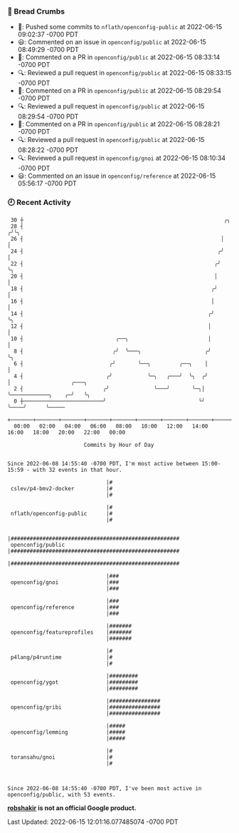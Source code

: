 ### 🍞 Bread Crumbs

 * 🚢: Pushed some commits to `nflath/openconfig-public` at 2022-06-15 09:02:37 -0700 PDT
 * 😃: Commented on an issue in `openconfig/public` at 2022-06-15 08:49:29 -0700 PDT
 * 💬: Commented on a PR in  `openconfig/public` at 2022-06-15 08:33:14 -0700 PDT
 * 🔍: Reviewed a pull request in  `openconfig/public` at 2022-06-15 08:33:15 -0700 PDT
 * 💬: Commented on a PR in  `openconfig/public` at 2022-06-15 08:29:54 -0700 PDT
 * 🔍: Reviewed a pull request in  `openconfig/public` at 2022-06-15 08:29:54 -0700 PDT
 * 💬: Commented on a PR in  `openconfig/public` at 2022-06-15 08:28:21 -0700 PDT
 * 🔍: Reviewed a pull request in  `openconfig/public` at 2022-06-15 08:28:22 -0700 PDT
 * 🔍: Reviewed a pull request in  `openconfig/gnoi` at 2022-06-15 08:10:34 -0700 PDT
 * 😃: Commented on an issue in `openconfig/reference` at 2022-06-15 05:56:17 -0700 PDT

### 🕘 Recent Activity
```
 30 ┼                                                               ╭╮
 28 ┤                                                              ╭╯╰╮
 26 ┤                                                              │  │
 24 ┤                                                             ╭╯  │
 22 ┤                                                            ╭╯   ╰╮
 20 ┤                                                            │     │
 18 ┤                                                           ╭╯     │
 16 ┤                                                           │      │
 14 ┤                                                          ╭╯      ╰╮
 12 ┤                                                          │        │
 10 ┤                             ╭──╮                         │        │
  8 ┤                            ╭╯  ╰───╮                    ╭╯        ╰╮
  6 ┤                           ╭╯       ╰──╮         ╭──╮    │          │
  4 ┤                          ╭╯           ╰─╮   ╭───╯  ╰╮  ╭╯          │                   ╭───╮
  2 ┤                         ╭╯              ╰───╯       ╰─╮│           ╰────────────╮    ╭─╯   ╰╮
  0 ┼─────────────────────────╯                             ╰╯                        ╰────╯      ╰─────
    +───────+───────+───────+───────+───────+───────+───────+───────+───────+───────+───────+───────+────
  00:00   02:00   04:00   06:00   08:00   10:00   12:00   14:00   16:00   18:00   20:00   22:00   00:00   

						Commits by Hour of Day


Since 2022-06-08 14:55:40 -0700 PDT, I'm most active between 15:00-15:59 - with 32 events in that hour.

```



```
                               |#
 cslev/p4-bmv2-docker          |#
                               |#

                               |#
 nflath/openconfig-public      |#
                               |#

                               |#####################################################
 openconfig/public             |#####################################################
                               |#####################################################

                               |###
 openconfig/gnoi               |###
                               |###

                               |###
 openconfig/reference          |###
                               |###

                               |#######
 openconfig/featureprofiles    |#######
                               |#######

                               |#
 p4lang/p4runtime              |#
                               |#

                               |#########
 openconfig/ygot               |#########
                               |#########

                               |################
 openconfig/gribi              |################
                               |################

                               |#####
 openconfig/lemming            |#####
                               |#####

                               |#
 toransahu/gnoi                |#
                               |#



Since 2022-06-08 14:55:40 -0700 PDT, I've been most active in openconfig/public, with 53 events.

```
**[robshakir](mailto:robjs@google.com) is not an official Google product.**  


Last Updated: 2022-06-15 12:01:16.077485074 -0700 PDT
